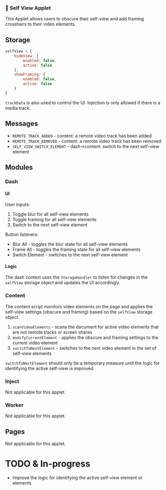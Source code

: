 ### 📸 Self View Applet

This Applet allows users to obscure their self-view and add framing crosshairs to their video elements.

## Storage
```javascript
selfView = {
    hideView: {
        enabled: false,
        active: false
    },
    showFraming: {
        enabled: false,
        active: false
    }
}
```

`trackData` is also used to control the UI. Injection is only allowed if there is a media track.

## Messages

- `REMOTE_TRACK_ADDED` - content: a remote video track has been added
- `REMOTE_TRACK_REMOVED` - content: a remote video track has been removed
- `SELF_VIEW_SWITCH_ELEMENT` - dash->content: switch to the next self-view element

## Modules
### Dash

#### UI
User inputs:
1. Toggle blur for all self-view elements
2. Toggle framing for all self-view elements
3. Switch to the next self-view element

Button listeners:
* Blur All - toggles the blur state for all self-view elements
* Frame All - toggles the framing state for all self-view elements
* Switch Element - switches to the next self-view element

#### Logic

The dash context uses the `StorageHandler` to listen for changes in the `selfView` storage object and updates the UI accordingly.

### Content

The content script monitors video elements on the page and applies the self-view settings (obscure and framing) based on the `selfView` storage object.

1. `scanVideoElements` - scans the document for active video elements that are not remote tracks or screen shares
2. `modifyCurrentElement` - applies the obscure and framing settings to the current video element
3. `switchToNextElement` - switches to the next video element in the set of self-view elements


`switchToNextElement` should only be a temporary measure until the logic for identifying the active self-view is improved.

### Inject

Not applicable for this applet.

### Worker

Not applicable for this applet.

## Pages

Not applicable for this applet.

# TODO & In-progress

- Improve the logic for identifying the active self-view element or elements
